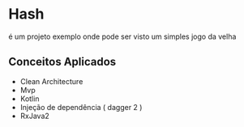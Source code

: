 # Hash 
é um projeto exemplo onde pode ser visto um simples jogo da velha

## Conceitos Aplicados

* Clean Architecture
* Mvp
* Kotlin
* Injeção de dependência ( dagger 2 ) 
* RxJava2 

